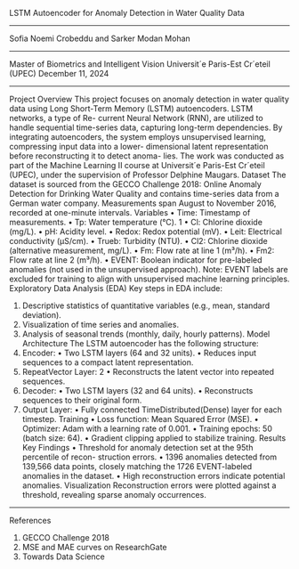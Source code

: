 LSTM Autoencoder for Anomaly Detection in
Water Quality Data
**********************************************
Sofia Noemi Crobeddu and Sarker Modan Mohan
**********************************************
Master of Biometrics and Intelligent Vision
Universit´e Paris-Est Cr´eteil (UPEC)
December 11, 2024
**********************************************
Project Overview
This project focuses on anomaly detection in water quality data using Long
Short-Term Memory (LSTM) autoencoders. LSTM networks, a type of Re-
current Neural Network (RNN), are utilized to handle sequential time-series
data, capturing long-term dependencies. By integrating autoencoders, the
system employs unsupervised learning, compressing input data into a lower-
dimensional latent representation before reconstructing it to detect anoma-
lies.
The work was conducted as part of the Machine Learning II course
at Universit´e Paris-Est Cr´eteil (UPEC), under the supervision of Professor
Delphine Maugars.
Dataset
The dataset is sourced from the GECCO Challenge 2018: Online Anomaly
Detection for Drinking Water Quality and contains time-series data
from a German water company. Measurements span August to November
2016, recorded at one-minute intervals.
Variables
• Time: Timestamp of measurements.
• Tp: Water temperature (°C).
1
• Cl: Chlorine dioxide (mg/L).
• pH: Acidity level.
• Redox: Redox potential (mV).
• Leit: Electrical conductivity (μS/cm).
• Trueb: Turbidity (NTU).
• Cl2: Chlorine dioxide (alternative measurement, mg/L).
• Fm: Flow rate at line 1 (m³/h).
• Fm2: Flow rate at line 2 (m³/h).
• EVENT: Boolean indicator for pre-labeled anomalies (not used in the
unsupervised approach).
Note: EVENT labels are excluded for training to align with unsupervised
machine learning principles.
Exploratory Data Analysis (EDA)
Key steps in EDA include:
1. Descriptive statistics of quantitative variables (e.g., mean, standard
deviation).
2. Visualization of time series and anomalies.
3. Analysis of seasonal trends (monthly, daily, hourly patterns).
Model Architecture
The LSTM autoencoder has the following structure:
1. Encoder:
• Two LSTM layers (64 and 32 units).
• Reduces input sequences to a compact latent representation.
2. RepeatVector Layer:
2
• Reconstructs the latent vector into repeated sequences.
3. Decoder:
• Two LSTM layers (32 and 64 units).
• Reconstructs sequences to their original form.
4. Output Layer:
• Fully connected TimeDistributed(Dense) layer for each timestep.
Training
• Loss function: Mean Squared Error (MSE).
• Optimizer: Adam with a learning rate of 0.001.
• Training epochs: 50 (batch size: 64).
• Gradient clipping applied to stabilize training.
Results
Key Findings
• Threshold for anomaly detection set at the 95th percentile of recon-
struction errors.
• 1396 anomalies detected from 139,566 data points, closely matching
the 1726 EVENT-labeled anomalies in the dataset.
• High reconstruction errors indicate potential anomalies.
Visualization
Reconstruction errors were plotted against a threshold, revealing sparse anomaly
occurrences.
*********************************************************
References
1. GECCO Challenge 2018
2. MSE and MAE curves on ResearchGate
3. Towards Data Science
